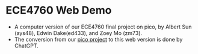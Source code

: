 # ECE4760 Web Demo
- A computer version of our ECE4760 final project on pico, by Albert Sun (ays48), Edwin Dake(ed433), and Zoey Mo (zm73).
- The conversion from our [pico project](https://github.com/asun121/ece4760-final-project) to this web version is done by ChatGPT. 